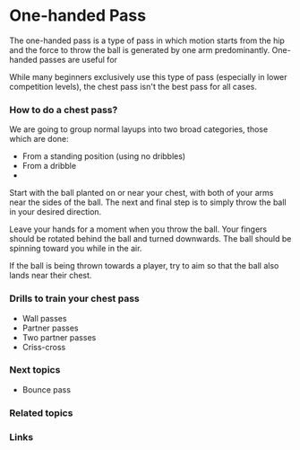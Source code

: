 
# One-handed Pass
The one-handed pass is a type of pass in which motion starts from the hip and the force to throw the ball is generated by one arm predominantly. One-handed passes are useful for 

While many beginners exclusively use this type of pass (especially in lower competition levels), the chest pass isn't the best pass for all cases.

### How to do a chest pass?
We are going to group normal layups into two broad categories, those which are done:

 - From a standing position (using no dribbles)
 - From a dribble
 - 
Start with the ball planted on or near your chest, with both of your arms near the sides of the ball. The next and final step is to simply throw the ball in your desired direction. 

Leave your hands for a moment when you throw the ball. Your fingers should be rotated behind the ball and turned downwards. The ball should be spinning toward you while in the air.

If the ball is being thrown towards a player, try to aim so that the ball also lands near their chest.


### Drills to train your chest pass
- Wall passes
- Partner passes
- Two partner passes
- Criss-cross

### Next topics
- Bounce pass
### Related topics

### Links
<!--stackedit_data:
eyJoaXN0b3J5IjpbMTQ2MzkxMzYwNiwtMTY1NzUwNjUwNV19
-->